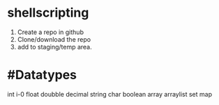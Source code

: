 # shellscripting

1. Create a repo in github
2. Clone/download the repo
3. add to staging/temp area.


#Datatypes
==================================
int i-0
float
doubble
decimal
string
char
boolean
array arraylist set map